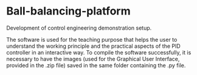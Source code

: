 # Ball-balancing-platform
Development of control engineering demonstration setup.

The software is used for the teaching purpose that helps the user to understand the working principle and the practical aspects of the PID controller in an interactive way. To compile the software successfully, it is necessary to have the images (used for the Graphical User Interface, provided in the .zip file) saved in the same folder containing the .py file.
